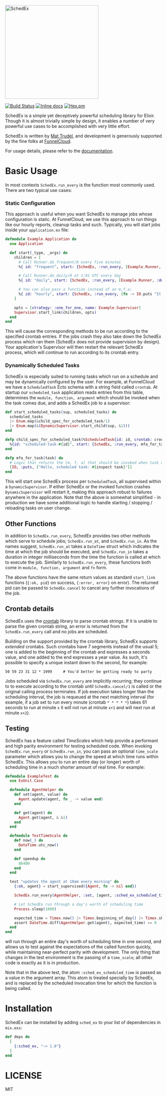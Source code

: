 <img src="https://user-images.githubusercontent.com/79646/36270991-42e8d440-124b-11e8-9bd6-17cfc02b77fa.png" alt="SchedEx" width="300"/>

[![Build Status](https://travis-ci.org/SchedEx/SchedEx.svg?branch=master)](https://travis-ci.org/SchedEx/SchedEx)
[![Inline docs](http://inch-ci.org/github/SchedEx/SchedEx.svg?branch=master&style=flat)](http://inch-ci.org/github/SchedEx/SchedEx)
[![Hex.pm](https://img.shields.io/hexpm/v/sched_ex.svg?style=flat-square)](https://hex.pm/packages/sched_ex)

SchedEx is a simple yet deceptively powerful scheduling library for Elixir. Though it is almost trivially simple by
design, it enables a number of very powerful use cases to be accomplished with very little effort.

SchedEx is written by [Mat Trudel](http://github.com/mtrudel), and development is generously supported by the fine folks
at [FunnelCloud](http://funnelcloud.io).

For usage details, please refer to the [documentation](https://hexdocs.pm/sched_ex).

# Basic Usage

In most contexts `SchedEx.run_every` is the function most commonly used. There are two typical use cases:

### Static Configuration

This approach is useful when you want SchedEx to manage jobs whose configuration is static. At FunnelCloud, we use this 
approach to run things like our hourly reports, cleanup tasks and such.  Typically, you will start jobs inside your
`application.ex` file:

```elixir
defmodule Example.Application do
  use Application

  def start(_type, _args) do
    children = [
      # Call Runner.do_frequent/0 every five minutes
      %{ id: "frequent", start: {SchedEx, :run_every, [Example.Runner, :do_frequent, [], "*/5 * * * *"]} },

      # Call Runner.do_daily/0 at 1:01 UTC every day
      %{ id: "daily", start: {SchedEx, :run_every, [Example.Runner, :do_daily, [], "1 1 * * *"]} },

      # You can also pass a function instead of an m,f,a:
      %{ id: "hourly", start: {SchedEx, :run_every, [fn -> IO.puts "It is the top of the hour" end, "0 * * * *"]} }
    ]

    opts = [strategy: :one_for_one, name: Example.Supervisor]
    Supervisor.start_link(children, opts)
  end
end
```

This will cause the corresponding methods to be run according to the specified crontab entries. If the jobs crash they
also take down the SchedEx process which ran them (SchedEx does not provide supervision by design). Your application's
Supervisor will then restart the relevant SchedEx process, which will continue to run according to its crontab entry.

### Dynamically Scheduled Tasks

SchedEx is especially suited to running tasks which run on a schedule and may be dynamically configured by the user. 
For example, at FunnelCloud we have a `ScheduledTask` Ecto schema with a string field called `crontab`. At startup our
`scheduled_task` application reads entries from this table, determines the `module, function, argument` which
should be invoked when the task comes due, and adds a SchedEx job to a supervisor:

```elixir
def start_scheduled_tasks(sup, scheduled_tasks) do
  scheduled_tasks
  |> Enum.map(&child_spec_for_scheduled_task/1)
  |> Enum.map(&(DynamicSupervisor.start_child(sup, &1)))
end

defp child_spec_for_scheduled_task(%ScheduledTask{id: id, crontab: crontab} = task) do
  %{id: "scheduled-task-#{id}", start: {SchedEx, :run_every, mfa_for_task(task) ++ [crontab]}}
end

defp mfa_for_task(task) do
  # Logic that returns the [m, f, a] that should be invoked when task comes due
  [IO, :puts, ["Hello, scheduled task: #{inspect task}"]]
end
```

This will start one SchedEx process per `ScheduledTask`, all supervised within a `DynamicSupervisor`. If either SchedEx or
the invoked function crashes `DynamicSupervisor` will restart it, making this approach robust to failures anywhere in the
application. Note that the above is somewhat simplified - in production we have some additional logic to handle
starting / stopping / reloading tasks on user change.

## Other Functions

In addition to `SchedEx.run_every`, SchedEx provides two other methods which serve to schedule jobs; `SchedEx.run_at`,
and `SchedEx.run_in`. As the names suggest, `SchedEx.run_at` takes a `DateTime` struct which indicates the time at which
the job should be executed, and `SchedEx.run_in` takes a duration in integer milliseconds from the time the function is
called at which to execute the job. Similarly to `SchedEx.run_every`, these functions both come in `module, function,
argument` and `fn` form.

The above functions have the same return values as standard `start_link` functions (`{:ok, pid}` on success, `{:error,
error}` on error). The returned pid can be passed to `SchedEx.cancel` to cancel any further invocations of the job.

## Crontab details

SchedEx uses the [crontab](https://github.com/jshmrtn/crontab) library to parse crontab strings. If it is unable to
parse the given crontab string, an error is returned from the `SchedEx.run_every` call and no jobs are scheduled.

Building on the support provided by the crontab library, SchedEx supports *extended* crontabs. Such crontabs have
7 segments instead of the usual 5; one is added to the beginning of the crontab and expresses a seconds value, and one
added to the end expresses a year value. As such, it's possible to specify a unique instant down to the second, for
example:

```
50 59 23 31 12 * 1999     # You'd better be getting ready to party
```

Jobs scheduled via `SchedEx.run_every` are implicitly recurring; they continue to to execute according to the crontab
until `SchedEx.cancel/1` is called or the original calling process terminates. If job execution takes longer than the
scheduling interval, the job is requeued at the next matching interval (for example, if a job set to run every minute
(crontab `* * * * *`) takes 61 seconds to run at minute `x` it will not run at minute `x+1` and will next run at minute
`x+2`).

## Testing

SchedEx has a feature called *TimeScales* which help provide a performant and high parity environment for testing
scheduled code. When invoking `SchedEx.run_every` or `SchedEx.run_in`, you can pass an optional `time_scale` parameter
which allows you to change the speed at which time runs within SchedEx. This allows you to run an entire day (or longer)
worth of scheduling time in a much shorter amount of real time. For example:

```elixir
defmodule ExampleTest do
  use ExUnit.Case

  defmodule AgentHelper do
    def set(agent, value) do
      Agent.update(agent, fn _ -> value end)
    end

    def get(agent) do
      Agent.get(agent, & &1)
    end
  end

  defmodule TestTimeScale do
    def now(_) do
      DateTime.utc_now()
    end

    def speedup do
      86400
    end
  end

  test "updates the agent at 10am every morning" do
    {:ok, agent} = start_supervised({Agent, fn -> nil end})

    SchedEx.run_every(AgentHelper, :set, [agent, :sched_ex_scheduled_time], "* 10 * * *", time_scale: TestTimeScale)

    # Let SchedEx run through a day's worth of scheduling time
    Process.sleep(1000)

    expected_time = Timex.now() |> Timex.beginning_of_day() |> Timex.shift(hours: 34)
    assert DateTime.diff(AgentHelper.get(agent), expected_time) == 0
  end
end
```

will run through an entire day's worth of scheduling time in one second, and allows us to test against the expectations
of the called function quickly, while maintaining near-perfect parity with development. The only thing that changes in
the test environment is the passing of a `time_scale`; all other code is exactly as it is in production. 

Note that in the above test, the atom `:sched_ex_scheduled_time` is passed as a value in the argument array. This atom
is treated specially by SchedEx, and is replaced by the scheduled invocation time for which the function is being
called.

# Installation

SchedEx can be installed by adding `sched_ex` to your list of dependencies in `mix.exs`:

```elixir
def deps do
  [
    {:sched_ex, "~> 1.0"}
  ]
end
```

# LICENSE

MIT
